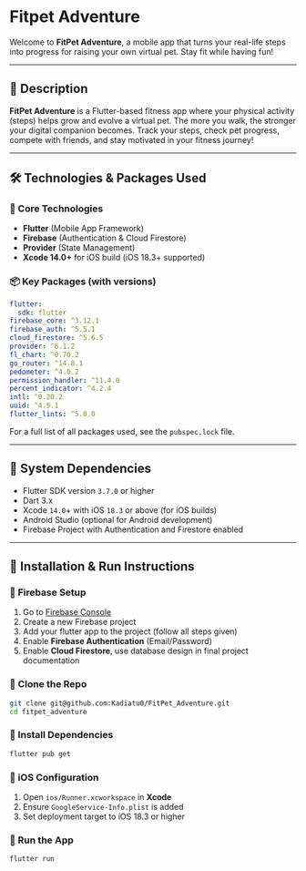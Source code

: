 # Fitpet Adventure

Welcome to **FitPet Adventure**, a mobile app that turns your real-life steps into progress for raising your own virtual pet. Stay fit while having fun!

---

## 📌 Description

**FitPet Adventure** is a Flutter-based fitness app where your physical activity (steps) helps grow and evolve a virtual pet. The more you walk, the stronger your digital companion becomes. Track your steps, check pet progress, compete with friends, and stay motivated in your fitness journey!

---

## 🛠️ Technologies & Packages Used

### 🔧 Core Technologies

* **Flutter** (Mobile App Framework)
* **Firebase** (Authentication & Cloud Firestore)
* **Provider** (State Management)
* **Xcode 14.0+** for iOS build (iOS 18.3+ supported)

### 📦 Key Packages (with versions)

```yaml
flutter:
  sdk: flutter
firebase_core: ^3.12.1
firebase_auth: ^5.5.1
cloud_firestore: ^5.6.5
provider: ^6.1.2
fl_chart: ^0.70.2
go_router: ^14.8.1
pedometer: ^4.0.2
permission_handler: ^11.4.0
percent_indicator: ^4.2.4
intl: ^0.20.2
uuid: ^4.5.1
flutter_lints: ^5.0.0
```

For a full list of all packages used, see the `pubspec.lock` file.

---

## 🧩 System Dependencies

* Flutter SDK version `3.7.0` or higher
* Dart 3.x
* Xcode `14.0`+ with iOS `18.3` or above (for iOS builds)
* Android Studio (optional for Android development)
* Firebase Project with Authentication and Firestore enabled

---

## 🚀 Installation & Run Instructions

### 🔹 Firebase Setup

1. Go to [Firebase Console](https://console.firebase.google.com)
2. Create a new Firebase project
3. Add your flutter app to the project (follow all steps given)
4. Enable **Firebase Authentication** (Email/Password)
5. Enable **Cloud Firestore**, use database design in final project documentation

### 🔹 Clone the Repo

```bash
git clone git@github.com:Kadiatu0/FitPet_Adventure.git
cd fitpet_adventure
```

### 🔹 Install Dependencies

```bash
flutter pub get
```

### 🔹 iOS Configuration

1. Open `ios/Runner.xcworkspace` in **Xcode**
2. Ensure `GoogleService-Info.plist` is added
3. Set deployment target to iOS 18.3 or higher

### 🔹 Run the App

```bash
flutter run
```

